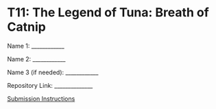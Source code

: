 # T11: The Legend of Tuna: Breath of Catnip

Name 1: ____________

Name 2: ____________

Name 3 (if needed): ____________

Repository Link: ______________

[Submission Instructions](https://docs.google.com/document/d/1ZWnRFdEYZuILWDCzrU3oMuUkpsYjx0wq256aQFqRudc/edit)
